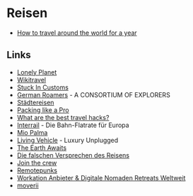# Reisen

- [How to travel around the world for a year](https://blog.alexmaccaw.com/how-to-travel-around-the-world-for-a-year/)

## Links

- [Lonely Planet](https://www.lonelyplanet.com/)
- [Wikitravel](https://wikitravel.org)
- [Stuck In Customs](https://stuckincustoms.com/)
- [German Roamers](https://germanroamers.org/) - A CONSORTIUM OF EXPLORERS
- [Städtereisen](https://www.22places.de/staedtereisen/)
- [Packing like a Pro](https://www.youtube.com/watch?v=L5UlxHsgD58)
- [What are the best travel hacks?](https://qr.ae/pGjbLX)
- [Interrail](https://www.bahn.de/angebot/international/interrail) - Die Bahn-Flatrate für Europa
- [Mio Palma](https://mio-palma.de/)
- [Living Vehicle](https://www.livingvehicle.com/home-v2) - Luxury Unplugged
- [The Earth Awaits](https://www.theearthawaits.com/)
- [Die falschen Versprechen des Reisens](https://www.deutschlandfunk.de/die-falschen-versprechen-des-reisens-100.html)
- [Join the crew](https://join-the-crew.com/de/)
- [Remotepunks](https://www.remotepunks.com/)
- [Workation Anbieter & Digitale Nomaden Retreats Weltweit](https://juliacolonia.de/workation-anbieter-digitale-nomaden-retreats/)
- [moverii](https://moverii.de/)